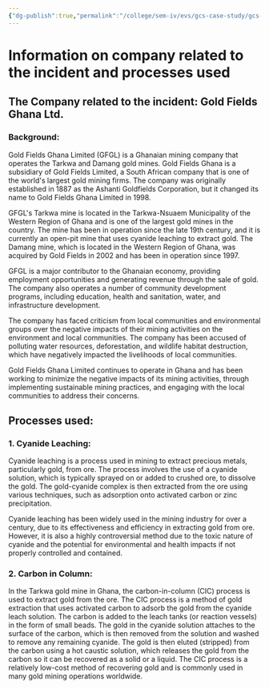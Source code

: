```yaml
---
{"dg-publish":true,"permalink":"/college/sem-iv/evs/gcs-case-study/gcs-mining-company-info/"}
---
```


# Information on company related to the incident and processes used

## The Company related to the incident: Gold Fields Ghana Ltd.
### Background:
Gold Fields Ghana Limited (GFGL) is a Ghanaian mining company that operates the Tarkwa and Damang gold mines. Gold Fields Ghana is a subsidiary of Gold Fields Limited, a South African company that is one of the world's largest gold mining firms. The company was originally established in 1887 as the Ashanti Goldfields Corporation, but it changed its name to Gold Fields Ghana Limited in 1998.

GFGL's Tarkwa mine is located in the Tarkwa-Nsuaem Municipality of the Western Region of Ghana and is one of the largest gold mines in the country. The mine has been in operation since the late 19th century, and it is currently an open-pit mine that uses cyanide leaching to extract gold. The Damang mine, which is located in the Western Region of Ghana, was acquired by Gold Fields in 2002 and has been in operation since 1997.

GFGL is a major contributor to the Ghanaian economy, providing employment opportunities and generating revenue through the sale of gold. The company also operates a number of community development programs, including education, health and sanitation, water, and infrastructure development.

The company has faced criticism from local communities and environmental groups over the negative impacts of their mining activities on the environment and local communities. The company has been accused of polluting water resources, deforestation, and wildlife habitat destruction, which have negatively impacted the livelihoods of local communities.

Gold Fields Ghana Limited continues to operate in Ghana and has been working to minimize the negative impacts of its mining activities, through implementing sustainable mining practices, and engaging with the local communities to address their concerns.


## Processes used: 

### 1. Cyanide Leaching:
Cyanide leaching is a process used in mining to extract precious metals, particularly gold, from ore. The process involves the use of a cyanide solution, which is typically sprayed on or added to crushed ore, to dissolve the gold. The gold-cyanide complex is then extracted from the ore using various techniques, such as adsorption onto activated carbon or zinc precipitation.

Cyanide leaching has been widely used in the mining industry for over a century, due to its effectiveness and efficiency in extracting gold from ore. However, it is also a highly controversial method due to the toxic nature of cyanide and the potential for environmental and health impacts if not properly controlled and contained.

### 2. Carbon in Column:
In the Tarkwa gold mine in Ghana, the carbon-in-column (CIC) process is used to extract gold from the ore. The CIC process is a method of gold extraction that uses activated carbon to adsorb the gold from the cyanide leach solution. The carbon is added to the leach tanks (or reaction vessels) in the form of small beads. The gold in the cyanide solution attaches to the surface of the carbon, which is then removed from the solution and washed to remove any remaining cyanide. The gold is then eluted (stripped) from the carbon using a hot caustic solution, which releases the gold from the carbon so it can be recovered as a solid or a liquid. The CIC process is a relatively low-cost method of recovering gold and is commonly used in many gold mining operations worldwide.
